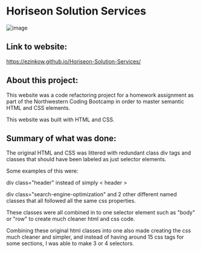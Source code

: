 # Horiseon Solution Services

![image](https://user-images.githubusercontent.com/71417500/95000378-da86f900-0585-11eb-8118-b9292b12b725.png)

## Link to website:
https://ezinkow.github.io/Horiseon-Solution-Services/

## About this project:

This website was a code refactoring project for a homework assignment as part of the Northwestern Coding Bootcamp in order to master semantic HTML and CSS elements.

This website was built with HTML and CSS.

## Summary of what was done:

The original HTML and CSS was littered with redundant class div tags and classes that should have been labeled as just selector elements.

Some examples of this were:

div class="header" instead of simply < header >

div class="search-engine-optimization" and 2 other different named classes that all followed all the same css properties.
  
  These classes were all combined in to one selector element such as "body" or "row" to create much cleaner html and css code.
  
  Combining these original html classes into one also made creating the css much cleaner and simpler, and instead of having around 15 css tags for some sections, I was able to make 3 or 4 selectors.
 


